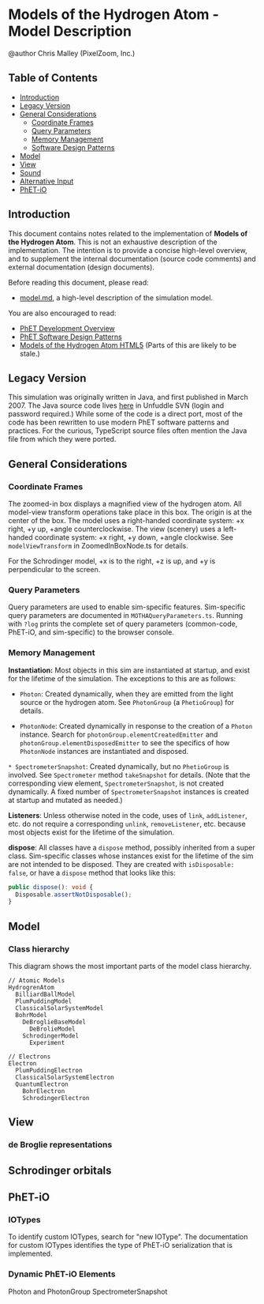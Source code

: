 # Models of the Hydrogen Atom - Model Description

@author Chris Malley (PixelZoom, Inc.)

## Table of Contents

* [Introduction](https://github.com/phetsims/models-of-the-hydrogen-atom/blob/main/doc/implementation-notes.md#introduction)
* [Legacy Version](https://github.com/phetsims/models-of-the-hydrogen-atom/blob/main/doc/implementation-notes.md#legacy-version)
* [General Considerations](https://github.com/phetsims/models-of-the-hydrogen-atom/blob/main/doc/implementation-notes.md#general-considerations)
    * [Coordinate Frames](https://github.com/phetsims/models-of-the-hydrogen-atom/blob/main/doc/implementation-notes.md#coordinate-frames)
    * [Query Parameters](https://github.com/phetsims/models-of-the-hydrogen-atom/blob/main/doc/implementation-notes.md#query-parameters)
    * [Memory Management](https://github.com/phetsims/models-of-the-hydrogen-atom/blob/main/doc/implementation-notes.md#memory-management)
    * [Software Design Patterns](https://github.com/phetsims/models-of-the-hydrogen-atom/blob/main/doc/implementation-notes.md#software-design-patterns)
* [Model](https://github.com/phetsims/models-of-the-hydrogen-atom/blob/main/doc/implementation-notes.md#model)
* [View](https://github.com/phetsims/models-of-the-hydrogen-atom/blob/main/doc/implementation-notes.md#view)
* [Sound](https://github.com/phetsims/models-of-the-hydrogen-atom/blob/main/doc/implementation-notes.md#sound)
* [Alternative Input](https://github.com/phetsims/models-of-the-hydrogen-atom/blob/main/doc/implementation-notes.md#alternative-input)
* [PhET-iO](https://github.com/phetsims/models-of-the-hydrogen-atom/blob/main/doc/implementation-notes.md#phet-io)

## Introduction

This document contains notes related to the implementation of **Models of the Hydrogen Atom**. This is not an
exhaustive description of the implementation. The intention is to provide a concise high-level overview, and 
to supplement the internal documentation (source code comments) and external documentation (design documents).

Before reading this document, please read:

* [model.md](https://github.com/phetsims/models-of-the-hydrogen-atom/blob/main/doc/model.md), a high-level
  description of the simulation model.

You are also encouraged to read:

* [PhET Development Overview](https://github.com/phetsims/phet-info/blob/main/doc/phet-development-overview.md)
* [PhET Software Design Patterns](https://github.com/phetsims/phet-info/blob/main/doc/phet-software-design-patterns.md)
* [Models of the Hydrogen Atom HTML5](https://docs.google.com/document/d/1fZT_vDD8sX8nkSpTxHOyoP6-XrAIJYo44dacLIbZO14/edit?pli=1&tab=t.0) (Parts of this are likely to be stale.)

## Legacy Version

This simulation was originally written in Java, and first published in March 2007.  The Java source code lives
[here](https://phet.unfuddle.com/a#/projects/9404/repositories/23262/browse?path=%2Ftrunk%2Fsimulations-java%2Fsimulations%2Fhydrogen-atom&commit=75234)
in Unfuddle SVN (login and password required.) While some of the code is a direct port, most of the code has been
rewritten to use modern PhET software patterns and practices. For the curious, TypeScript source files often mention
the Java file from which they were ported.  

## General Considerations

### Coordinate Frames

The zoomed-in box displays a magnified view of the hydrogen atom. All model-view transform operations take place in 
this box. The origin is at the center of the box. The model uses a right-handed coordinate system: +x right, +y up,
+angle counterclockwise. The view (scenery) uses a left-handed coordinate system: +x right, +y down, +angle clockwise.
See `modelViewTransform` in ZoomedInBoxNode.ts for details.

For the Schrodinger model, +x is to the right, +z is up, and +y is perpendicular to the screen.

### Query Parameters

Query parameters are used to enable sim-specific features. Sim-specific query parameters
are documented in `MOTHAQueryParameters.ts`. Running with `?log` prints the complete set of query parameters 
(common-code, PhET-iO, and sim-specific) to the browser console.

### Memory Management

**Instantiation:** Most objects in this sim are instantiated at startup, and exist for the lifetime of the simulation.
The exceptions to this are as follows:

* `Photon`: Created dynamically, when they are emitted from the light source or the hydrogen atom. See `PhotonGroup`
(a `PhetioGroup`) for details.

* `PhotonNode`: Created dynamically in response to the creation of a `Photon` instance. Search for 
`photonGroup.elementCreatedEmitter` and `photonGroup.elementDisposedEmitter` to see the specifics
of how `PhotonNode` instances are instantiated and disposed.

`* SpectrometerSnapshot`: Created dynamically, but no `PhetioGroup` is involved. See `Spectrometer` method `takeSnapshot`
for details. (Note that the corresponding view element, `SpectrometerSnapshot`, is not created dynamically. A fixed
number of `SpectrometerSnapshot` instances is created at startup and mutated as needed.)

**Listeners**: Unless otherwise noted in the code, uses of `link`, `addListener`, etc. do not require a corresponding
`unlink`, `removeListener`, etc. because most objects exist for the lifetime of the simulation.

**dispose**: All classes have a `dispose` method, possibly inherited from a super class. Sim-specific classes whose
instances exist for the lifetime of the sim are not intended to be disposed. They are created with `isDisposable: false`,
or have a `dispose` method that looks like this:

```ts
public dispose(): void {
  Disposable.assertNotDisposable();
}
```

## Model

### Class hierarchy

This diagram shows the most important parts of the model class hierarchy.

```
// Atomic Models
HydrogrenAtom
  BilliardBallModel
  PlumPuddingModel
  ClassicalSolarSystemModel
  BohrModel
    DeBroglieBaseModel
      DeBrolieModel
    SchrodingerModel
      Experiment

// Electrons
Electron
  PlumPuddingElectron
  ClassicalSolarSystemElectron
  QuantumElectron
    BohrElectron
    SchrodingerElectron
 ```

## View

### de Broglie representations

## Schrodinger orbitals

## PhET-iO

### IOTypes

To identify custom IOTypes, search for "new IOType". The documentation for custom IOTypes identifies the type 
of PhET-iO serialization that is implemented.

### Dynamic PhET-iO Elements

Photon and PhotonGroup
SpectrometerSnapshot